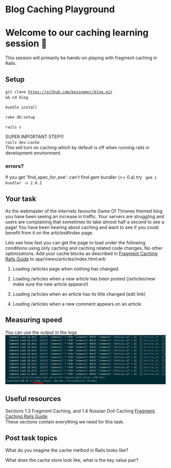 # Blog Caching Playground

# Welcome to our caching learning session 👋 
This session will primarily be hands-on playing with fragment caching in Rails. 

## Setup  
<code>git clone https://github.com/kevinpmcc/blog.git && cd blog</code>  

<code>bundle install</code>  

<code>rake db:setup</code>  

<code>rails s</code>

SUPER IMPORTANT STEP!!!  
<code>rails dev:cache</code>  
This will turn on caching which by default is off when running rails in development environment.  

### errors? 
if you get 'find_spec_for_exe': can't find gem bundler (>= 0.a) try
<code>
  gem i bundler -v 2.0.2
</code>



## Your task
As the webmaster of the internets favourite Game Of Thrones themed blog you have been seeing an increase in traffic. Your servers are struggling and users are complaining that sometimes its take almost half a second to see a page! You have been hearing about caching and want to see if you could benefit from it on the articles#index page. 


Lets see how fast you can get the page to load under the following conditions using only caching and caching related code changes. No other optimizations. Add your cache blocks as described in [Fragment Caching Rails Guide](https://guides.rubyonrails.org/caching_with_rails.html#fragment-caching) to app/views/articles/index.html.erb


1. Loading /articles page when nothing has changed.

2. Loading /articles when a new article has been posted (/articles/new make sure the new article appears!)  

3. Loading /articles when an article has its title changed  (edit link)

4. Loading /articles when a new comment appears on an article


## Measuring speed
You can use the output in the logs 
![logs output](https://raw.githubusercontent.com/kevinpmcc/blog/master/speed_measure.png)

## Useful resources 
Sections 1.3 Fragment Caching, and 1.4 Russian Doll Caching
[Fragment Caching Rails Guide](https://guides.rubyonrails.org/caching_with_rails.html#fragment-caching)  
These sections contain everything we need for this task.  


## Post task topics
What do you imagine the cache method in Rails looks like?  

What does the cache store look like, what is the key value pair?  
